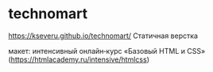 # technomart
https://kseveru.github.io/technomart/
Статичная верстка

макет: интенсивный онлайн‑курс «Базовый HTML и CSS» (https://htmlacademy.ru/intensive/htmlcss)

